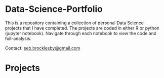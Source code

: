 # Data-Science-Portfolio

This is a repository containing a collection of personal Data Science projects that I have completed. The projects are coded in either R or python (jupyter notebook). Navigate through each notebook to view the code and full-analysis.

Contact: seb.brocklesby@gmail.com

# Projects
